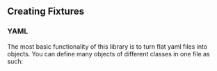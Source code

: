 ## Creating Fixtures

### YAML

The most basic functionality of this library is to turn flat yaml files into
objects. You can define many objects of different classes in one file as such:

